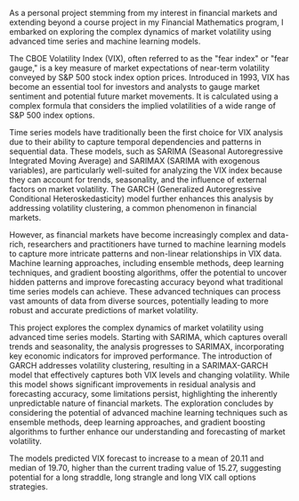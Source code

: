 As a personal project stemming from my interest in financial markets and extending beyond a course project in my Financial Mathematics program, I embarked on exploring the complex dynamics of market volatility using advanced time series and machine learning models.

The CBOE Volatility Index (VIX), often referred to as the "fear index" or "fear gauge," is a key measure of market expectations of near-term volatility conveyed by S&P 500 stock index option prices. Introduced in 1993, VIX has become an essential tool for investors and analysts to gauge market sentiment and potential future market movements. It is calculated using a complex formula that considers the implied volatilities of a wide range of S&P 500 index options.

Time series models have traditionally been the first choice for VIX analysis due to their ability to capture temporal dependencies and patterns in sequential data. These models, such as SARIMA (Seasonal Autoregressive Integrated Moving Average) and SARIMAX (SARIMA with exogenous variables), are particularly well-suited for analyzing the VIX index because they can account for trends, seasonality, and the influence of external factors on market volatility. The GARCH (Generalized Autoregressive Conditional Heteroskedasticity) model further enhances this analysis by addressing volatility clustering, a common phenomenon in financial markets.

However, as financial markets have become increasingly complex and data-rich, researchers and practitioners have turned to machine learning models to capture more intricate patterns and non-linear relationships in VIX data. Machine learning approaches, including ensemble methods, deep learning techniques, and gradient boosting algorithms, offer the potential to uncover hidden patterns and improve forecasting accuracy beyond what traditional time series models can achieve. These advanced techniques can process vast amounts of data from diverse sources, potentially leading to more robust and accurate predictions of market volatility.

This project explores the complex dynamics of market volatility using advanced time series models. Starting with SARIMA, which captures overall trends and seasonality, the analysis progresses to SARIMAX, incorporating key economic indicators for improved performance. The introduction of GARCH addresses volatility clustering, resulting in a SARIMAX-GARCH model that effectively captures both VIX levels and changing volatility. While this model shows significant improvements in residual analysis and forecasting accuracy, some limitations persist, highlighting the inherently unpredictable nature of financial markets. The exploration concludes by considering the potential of advanced machine learning techniques such as ensemble methods, deep learning approaches, and gradient boosting algorithms to further enhance our understanding and forecasting of market volatility.

The models predicted VIX forecast to increase to a mean of 20.11 and median of 19.70, higher than the current trading value of 15.27, suggesting potential for a long straddle, long strangle and long VIX call options strategies.
